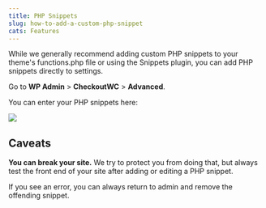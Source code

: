 ```yaml
---
title: PHP Snippets
slug: how-to-add-a-custom-php-snippet
cats: Features
---
```



  <p>
    While we generally recommend adding custom PHP snippets to your theme's functions.php file or using the Snippets plugin, you can add PHP snippets directly to settings.
  </p>
  <p>
    Go to <strong>WP Admin</strong> &gt; <strong>CheckoutWC</strong> &gt; <strong>Advanced</strong>.
  </p>
  <p>
    You can enter your PHP snippets here:
  </p>
  <p>
    <img src="https://s3.amazonaws.com/helpscout.net/docs/assets/5bdde2822c7d3a01757ac42e/images/5e90ca0c2c7d3a7e9aeac4c6/file-vJSqJ4DQ6E.png" />
  </p>
  <h2>
    Caveats
  </h2>
  <p>
    <strong>You can break your site.</strong> We try to protect you from doing that, but always test the front end of your site after adding or editing a PHP snippet.&nbsp;
  </p>
  <p>
    If you see an error, you can always return to admin and remove the offending snippet.
  </p>

